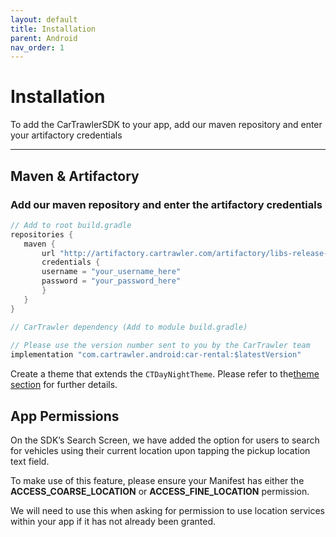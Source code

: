 ```yaml
---
layout: default
title: Installation
parent: Android
nav_order: 1
---
```


# Installation

To add the CarTrawlerSDK to your app, add our maven repository and enter your artifactory credentials

---

## Maven & Artifactory

### Add our maven repository and enter the artifactory credentials

```java
// Add to root build.gradle
repositories {
   maven {
       url "http://artifactory.cartrawler.com/artifactory/libs-release-local"
       credentials { 
       username = "your_username_here" 
       password = "your_password_here" 
       }
   }
}

// CarTrawler dependency (Add to module build.gradle)
            
// Please use the version number sent to you by the CarTrawler team
implementation "com.cartrawler.android:car-rental:$latestVersion" 
```

Create a theme that extends the ```CTDayNightTheme```. Please refer to the<a href="https://cartrawler.github.io/#section_style_guidetheming" target="_blank">theme section</a> for further details.

## App Permissions

On the SDK’s Search Screen, we have added the option for users to search for vehicles using their current location upon tapping the pickup location text field.

To make use of this feature, please ensure your Manifest has either the <b>ACCESS_COARSE_LOCATION</b> or <b>ACCESS_FINE_LOCATION</b> permission.

We will need to use this when asking for permission to use location services within your app if it has not already been granted.